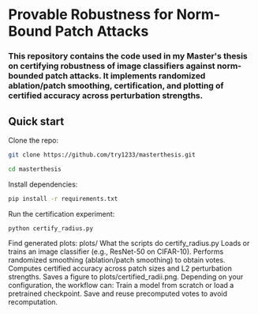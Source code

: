 # Provable Robustness for Norm-Bound Patch Attacks
### This repository contains the code used in my Master's thesis on certifying robustness of image classifiers against norm-bounded patch attacks. It implements randomized ablation/patch smoothing, certification, and plotting of certified accuracy across perturbation strengths.
## Quick start
Clone the repo:
```bash
git clone https://github.com/try1233/masterthesis.git
```
```bash
cd masterthesis
```
Install dependencies:
```bash 
pip install -r requirements.txt
```
Run the certification experiment:
```bash 
python certify_radius.py
```
Find generated plots:
plots/
What the scripts do
certify_radius.py
Loads or trains an image classifier (e.g., ResNet-50 on CIFAR-10).
Performs randomized smoothing (ablation/patch smoothing) to obtain votes.
Computes certified accuracy across patch sizes and L2 perturbation strengths.
Saves a figure to plots/certified_radii.png.
Depending on your configuration, the workflow can:
Train a model from scratch or load a pretrained checkpoint.
Save and reuse precomputed votes to avoid recomputation.
